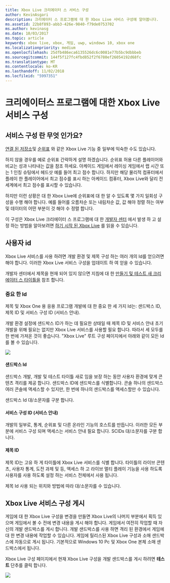 ```yaml
---
title: Xbox Live 크리에이터 스 서비스 구성
author: KevinAsgari
description: 크리에이터 스 프로그램에 대 한 Xbox Live 서비스 구성에 알아봅니다.
ms.assetid: 22b8f893-abb3-426e-9840-f79de0753702
ms.author: kevinasg
ms.date: 10/03/2017
ms.topic: article
keywords: xbox live, xbox, 게임, uwp, windows 10, xbox one
ms.localizationpriority: medium
ms.openlocfilehash: 25dfb486eca6135526dc6c0081e77b5bc9dbbbeb
ms.sourcegitcommit: 144f5f127fc4fbd852f2f6780ef26054192d68fc
ms.translationtype: MT
ms.contentlocale: ko-KR
ms.lasthandoff: 11/02/2018
ms.locfileid: "5997351"
---
```

# <a name="xbox-live-service-configuration-for-the-creators-program"></a>크리에이터스 프로그램에 대한 Xbox Live 서비스 구성

## <a name="what-is-service-configuration"></a>서비스 구성 란 무엇 인가요?

[연결 된 저장소](../storage-platform/connected-storage/connected-storage-technical-overview.md)및 [순위표](../leaderboards-and-stats-2017/leaderboards.md) 와 같은 Xbox Live 기능 중 일부에 익숙한 수도 있습니다.

하지 않을 경우를 예로 순위표 간략하게 설명 하겠습니다. 순위표 허용 다른 플레이어와 비교는 성과 나타내는 값을 참조 하세요. 아케이드 게임에서 레이싱 게임에서 랩 시간 또는 1 인칭 슈팅에서 헤드샷 예를 들어 최고 점수 합니다. 하지만 해당 물리적 컴퓨터에서 플레이 한 플레이어에서 최고 점수를 표시 하는 아케이드 컴퓨터, Xbox Live와 달리 전 세계에서 최고 점수를 표시할 수 있습니다.

하지만 이런 상황은 대 한 Xbox Live에 순위표에 대 한 알 수 있도록 몇 가지 일회성 구성을 수행 해야 합니다. 예를 들어를 오름차순 또는 내림차순 값, 값 해야 정렬 하는 여부 및 데이터의 어떤 부분이 것 해야 수 정렬 합니다.

이 구성은 Xbox Live 크리에이터 스 프로그램에 대 한 [개발자 센터](http://dev.windows.com) 에서 발생 하 고 설정 하는 방법을 알아보려면 [하기 시작 된 Xbox Live](get-started-with-xbox-live-creators.md) 를 읽을 수 있습니다.

## <a name="get-your-ids"></a>사용자 id

Xbox Live 서비스를 사용 하려면 개발 환경 및 제목 구성 하는 여러 개의 Id를 얻으려면 해야 합니다. 이러한 Xbox Live 서비스 구성을 업데이트 하 여 얻을 수 있습니다.

개발자 센터에서 제목을 현재 되어 있지 않으면 지침에 대 한 [만들기 및 테스트 새 크리에이터 스 타이틀을](create-and-test-a-new-creators-title.md) 참조 합니다.

### <a name="critical-ids"></a>중요 한 Id

제목 및 Xbox One 용 응용 프로그램 개발에 대 한 중요 한 세 가지 Id는: 샌드박스 ID, 제목 ID 및 서비스 구성 ID (서비스 안내).

개발 환경 설정에 샌드박스 ID가 하는 데 필요한 상태일 때 제목 ID 및 서비스 안내 초기 개발을 위해 필요는 없지만 Xbox Live 서비스를 사용할 필요 합니다. 따라서 세 모두를 한 번에 가져온 것이 좋습니다. "Xbox Live" 루트 구성 페이지에서 아래와 같이 모든 Id를 볼 수 있습니다.

![](../images/getting_started/devcenter_sandbox_id.png)

#### <a name="sandbox-ids"></a>샌드박스 Id

샌드박스 개발, 개발 및 테스트 타이틀 새로 임을 보장 하는 동안 사용자 환경에 맞게 콘텐츠 격리를 제공 합니다. 샌드박스 ID에 샌드박스를 식별합니다. 콘솔 하나의 샌드박스 여러 콘솔에 액세스할 수 있지만, 한 번에 하나의 샌드박스를 액세스할만 수 있습니다.

샌드박스 Id 대/소문자를 구분 합니다.

#### <a name="service-configuration-id-scid"></a>서비스 구성 ID (서비스 안내)

개발의 일부로, 통계, 순위표 및 다른 온라인 기능의 호스트를 만듭니다. 이러한 모든 부분에 서비스 구성 되며 액세스는 서비스 안내 필요 합니다. SCIDs 대/소문자를 구분 합니다.

#### <a name="title-id"></a>제목 ID

제목 ID는 고유 하 게 타이틀에 Xbox Live 서비스를 식별 합니다. 타이틀의 라이브 콘텐츠, 사용자 통계, 도전 과제 및 등, 액세스 하 고 라이브 멀티 플레이 기능을 사용 하도록 사용자를 사용 하도록 설정 하는 서비스 전체에서 사용 됩니다.

제목 Id 사용 되는 위치와 방법에 따라 대/소문자를 수 있습니다.

## <a name="publish-your-xbox-live-service-configuration"></a>Xbox Live 서비스 구성 게시

게임에 대 한 Xbox Live 구성을 변경을 만들면 Xbox Live의 나머지 부분에서 획득 있으며 게임에서 볼 수 전에 변경 내용을 게시 해야 합니다. 게임에서 여전히 작업할 때 자신의 개발 샌드박스를 게시 합니다. 개발 샌드박스를 사용 하면 격리 된 환경에서 게임에 대 한 변경 내용에 작업할 수 있습니다. 게임에 릴리스된 Xbox Live 구성과 소매 샌드박스에 자동으로 게시 됩니다.
기본적으로 Windows 10 Pc 및 Xbox One 본체 소매 샌드박스에서 됩니다.

Xbox Live 구성 페이지에서 현재 Xbox Live 구성을 개발 샌드박스를 게시 하려면 **테스트** 단추를 클릭 합니다.

![](../images/creators_udc/creators_udc_xboxlive_config_test.png)